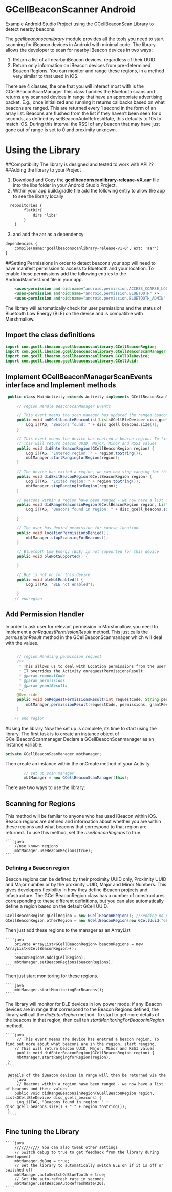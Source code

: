 # GCellBeaconScanner Android
Example Android Studio Project using the GCellBeaconScan Library to detect nearby beacons.

The *gcellbeaconscanlibrary* module provides all the tools you need to start scanning for iBeacon devices in Android with minimal code. The library allows the developer to scan for nearby iBeacon devices in two ways:

1. Return a list of all nearby iBeacon devices, regardless of their UUID
2. Return only information on iBeacon devices from pre-determined Beacon Regions. You can monitor and range these regions, in a method very similar to that used in iOS. 


There are 4 classes, the one that you will interact most with is the GCellBeaconScanManager
This class handles the Bluetooth scans and returns any scanned devices in range that have an appropriate advertising packet. E.g., once initialized and running it returns callbacks based on what beacons are ranged. This are returned every 1 second in the form of an array list.
Beacons are flushed from the list if they haven’t been seen for x seconds, as defined by setBeaconAutoRefreshRate, this defaults to 10s to match iOS. During this interval the RSSI of any beacon that may have just gone out of range is set to 0 and proximity unknown. 

# Using the Library
##Compatibility
The library is designed and tested to work with API ??
##Adding the library to your Project
1. Download and Copy the **gcellbeaconscanlibrary-release-vX.aar** file into the libs folder in your Android Studio Project.
2. Within your app build.gradle file add the following entry to allow the app to see the library locally

````xml
  repositories {
        flatDir{
            dirs 'libs'
        }
    }
````

3. and add the aar as a dependency

````xml
dependencies {
    compile(name:'gcellbeaconscanlibrary-release-v1-0', ext: 'aar')
}
````

##Setting Permissions
In order to detect beacons your app will need to have manifest permission to access to Bluetooth and your location. To enable these permissions add the following entries to the AndroidManifest.xml file in your app. 

````xml
    <uses-permission android:name="android.permission.ACCESS_COARSE_LOCATION"/>
    <uses-permission android:name="android.permission.BLUETOOTH" />
    <uses-permission android:name="android.permission.BLUETOOTH_ADMIN" />
````
The library will automatically check for user permissions and the status of Bluetooth Low Energy (BLE) on the device and is compatible with Marshmallow. 

## Import the class definitions


````java
import com.gcell.ibeacon.gcellbeaconscanlibrary.GCellBeaconRegion;
import com.gcell.ibeacon.gcellbeaconscanlibrary.GCellBeaconScanManager;
import com.gcell.ibeacon.gcellbeaconscanlibrary.GCellBleDevice;
import com.gcell.ibeacon.gcellbeaconscanlibrary.GCellUuid;
````

## Implement GCellBeaconManagerScanEvents interface and Implement methods
````java
 public class MainActivity extends Activity implements GCellBeaconScanManager.GCellBeaconManagerScanEvents{
````

````java
	 // region Handle BeaconScanManager Events

	 // This event means the scan manager has updated the ranged beacon list
	 public void onGCellUpdateBeaconList(List<GCellBleDevice> disc_gcell_beacons) {
		 Log.i(TAG, "Beacons found: " + disc_gcell_beacons.size());
	 }

	 // This event means the device has enetred a beacon region. To find out more about what beacons are in the region, start ranging.
	 // This will return beacon UUID, Major, Minor and RSSI values
	 public void didEnterBeaconRegion(GCellBeaconRegion region) {
		 Log.i(TAG, "Entered region: " + region.toString());
		 mbtManager.startRangingforRegion(region);
	 }

	 // The device has exited a region, we can now stop ranging for that region to save battery
	 public void didExitBeaconRegion(GCellBeaconRegion region) {
		 Log.i(TAG, "Exited region: " + region.toString());
		 mbtManager.stopRangingforRegion(region);
	 }

	 // Beacons within a region have been ranged - we now have a list of beacons and their values
	 public void didRangeBeaconsinRegion(GCellBeaconRegion region, List<GCellBleDevice> disc_gcell_beacons) {
		 Log.i(TAG, "Beacons found in region: " + disc_gcell_beacons.size() + " " + region.toString());

	 }

	 // The user has denied permission for coarse location.
	 public void locationPermissionsDenied(){
		 mbtManager.stopScanningForBeacons();
	 }

	 // Bluetooth Low Energy (BLE) is not supported for this device
	 public void bleNotSupported() {

	 }

	 // BLE is not on for this device
	 public void bleNotEnabled() {
		 Log.i(TAG, "BLE not enabled");

	 }
	// endregion
````

## Add Permission Handler
In order to ask user for relevant permission in Marshmallow, you need to implement a *onRequestPermissionResult* method. This just calls the *permissionResult* method in the GCellBeaconScanmanager which will deal with the values. 

````java

	 // region Handling permission request
	 /**
	  * This allows us to deal with Location permissions from the user - it allows the library to handle any feedback calls
	  * IT overrides the Activity onrequestPermissionsResult
	  * @param requestCode
	  * @param permissions
	  * @param grantResults
	  */
	 @Override
	 public void onRequestPermissionsResult(int requestCode, String permissions[], int[] grantResults) {
		 mbtManager.permissionResult(requestCode, permissions, grantResults);
	 }

 	// end region
````

#Using the library
Now the set up is complete, its time to start using the library. The first task is to create an instance object of GCellBeaconScanmanager
Declare a GCellBeaconScanmanager as an instance variable:
````java
private GCellBeaconScanManager mbtManager;
````

Then create an instance within the onCreate method of your Activity:

````java
		// set up scan manager
		mbtManager = new GCellBeaconScanManager(this);
````


There are two ways to use the library:

## Scanning for Regions
This method will be familar to anyone who has used iBeacon within iOS. Beacon regions are defined and information about whether you are within these regions and what beacons that correspond to that region are returned. 
To use this method, set the *useBeaconRegions* to true.

	````java
		//use known regions
		mbtManager.useBeaconRegions(true);
	````
### Defining a Beacon region
Beacon regions can be defined by their proximity UUID only, Proximity UUID and Major number or by the proximity UUID, Major and Minor Numbers. This gives developers flexibility in how they define iBeacon projects and infastructure. The GCellBeaconRegion class has a number of constructures corresponding to these different definitions, but you can also automatically define a region based on the default GCell UUID.

````java
GCellBeaconRegion gCellRegion = new GCellBeaconRegion(); //Sending no parameters initiates a region using the Default GCell UUID
GCellBeaconRegion otherRegion = new GCellBeaconRegion(new GCellUuid("6953fD4f-cfAF-ff58-a9cf-574A5E383c24"), "com.other");
````

Then just add these regions to the manager as an ArrayList

	````java
	 	private ArrayList<GCellBeaconRegion> beaconRegions = new ArrayList<GCellBeaconRegion>();
	 	....
	 	beaconRegions.add(gCellRegion);
		mbtManager.setBeaconRegions(beaconRegions);
	````
Then just start monitoring for these regions.
		
	````java
		mbtManager.startMonitoringForBeacons();
	````
The library will monitor for BLE devices in low power mode; if any iBeacon devices are in range that correspond to the Beacon Regions defined, the library will call the *didEnterRegion* method. To start to get more details of the beacons in that region, then call teh *startMonitoringForBeaconinRegion* method.

	````java
		 // This event means the device has enetred a beacon region. To find out more about what beacons are in the region, start ranging.
	 	// This will return beacon UUID, Major, Minor and RSSI values
		 public void didEnterBeaconRegion(GCellBeaconRegion region) {
		 mbtManager.startRangingforRegion(region);
	 }
	````
	 
	 Details of the iBeacon devices in range will then be returned via the 
	 ````java
	 	 // Beacons within a region have been ranged - we now have a list of beacons and their values
	 	public void didRangeBeaconsinRegion(GCellBeaconRegion region, List<GCellBleDevice> disc_gcell_beacons) {
		 Log.i(TAG, "Beacons found in region: " + disc_gcell_beacons.size() + " " + region.toString());
	 }
	 ````
## Fine tuning the Library
	````java
		/////////// You can also tweak other settings
		// Switch debug to true to get feedback from the library during development
		mbtManager.deBug = true;
		// Set the library to automatically switch BLE on if it is off or switched off
		mbtManager.autoSwitchOnBlueTooth = true;
		// Set the auto-refresh rate in seconds 
		mbtManager.setBeaconAutoRefreshRate(20);
	````
